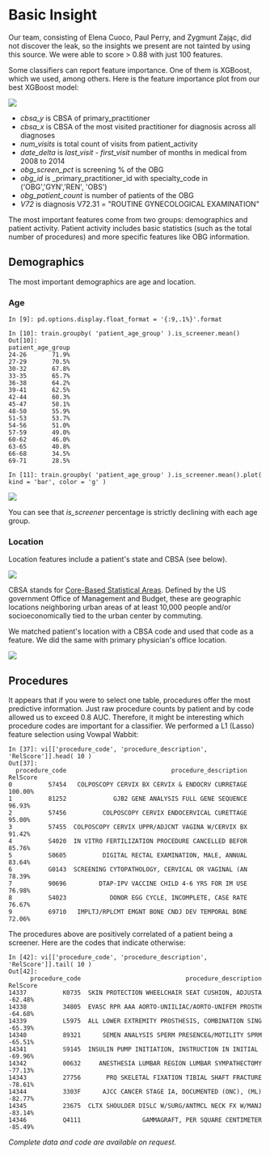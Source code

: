 Basic Insight
=============

Our team, consisting of Elena Cuoco, Paul Perry, and Zygmunt Zając, did not discover the leak, so the insights we present are not tainted by using this source. We were able to score > 0.88 with just 100 features.

Some classifiers can report feature importance. One of them is XGBoost, which we used, among others. Here is the feature importance plot from our best XGBoost model:

![](https://github.com/paulperry/cervical-cancer-screening/blob/master/tmp/images/xgboost_best.png)

* _cbsa_y_ is CBSA of primary_practitioner
* _cbsa_x_ is CBSA of the most visited practitioner for diagnosis across all diagnoses
* _num_visits_ is total count of visits from patient_activity
* _date_delta_ is _last_visit_ - _first_visit_ number of months in medical from 2008 to 2014
* _obg_screen_pct_ is screening % of the OBG
* _obg_id_ is _primary_practitioner_id with specialty_code in ('OBG','GYN','REN', 'OBS')
* _obg_patient_count_ is number of patients of the OBG
* _V72_ is diagnosis V72.31 = "ROUTINE GYNECOLOGICAL EXAMINATION"

The most important features come from two groups: demographics and patient activity. Patient activity includes basic statistics (such as the total number of procedures) and more specific features like OBG information.

Demographics
------------

The most important demographics are age and location.

### Age
	In [9]: pd.options.display.float_format = '{:9,.1%}'.format

	In [10]: train.groupby( 'patient_age_group' ).is_screener.mean()
	Out[10]:
	patient_age_group
	24-26       71.9%
	27-29       70.5%
	30-32       67.8%
	33-35       65.7%
	36-38       64.2%
	39-41       62.5%
	42-44       60.3%
	45-47       58.1%
	48-50       55.9%
	51-53       53.7%
	54-56       51.0%
	57-59       49.0%
	60-62       46.0%
	63-65       40.8%
	66-68       34.5%
	69-71       28.5%

	In [11]: train.groupby( 'patient_age_group' ).is_screener.mean().plot( kind = 'bar', color = 'g' )

![](https://github.com/paulperry/cervical-cancer-screening/blob/master/tmp/images/pct_is_screener_by_age_barplot.png)

You can see that _is_screener_ percentage is strictly declining with each age group.

### Location

Location features include a patient's state and CBSA (see below).

![](https://github.com/paulperry/cervical-cancer-screening/blob/master/tmp/images/states_green.png)

CBSA stands for [Core-Based Statistical Areas](http://greatdata.com/cbsa-data). Defined by the US government Office of Management and Budget, these are geographic locations neighboring urban areas of at least 10,000 people and/or  socioeconomically tied to the urban center by commuting.

We matched patient's location with a CBSA code and used that code as a feature. We did the same with primary physician's office location.

![](https://github.com/paulperry/cervical-cancer-screening/blob/master/tmp/images/cbsa_green.png)

Procedures
----------

It appears that if you were to select one table, procedures offer the most predictive information. Just raw procedure counts by patient and by code allowed us to exceed 0.8 AUC. Therefore, it might be interesting which procedure codes are important for a classifier. We performed a L1 (Lasso) feature selection using Vowpal Wabbit:

	In [37]: vi[['procedure_code', 'procedure_description', 'RelScore']].head( 10 )
	Out[37]:
	  procedure_code                             procedure_description RelScore
	0          57454   COLPOSCOPY CERVIX BX CERVIX & ENDOCRV CURRETAGE  100.00%
	1          81252             GJB2 GENE ANALYSIS FULL GENE SEQUENCE   96.93%
	2          57456          COLPOSCOPY CERVIX ENDOCERVICAL CURETTAGE   95.00%
	3          57455  COLPOSCOPY CERVIX UPPR/ADJCNT VAGINA W/CERVIX BX   91.42%
	4          S4020  IN VITRO FERTILIZATION PROCEDURE CANCELLED BEFOR   85.76%
	5          S0605          DIGITAL RECTAL EXAMINATION, MALE, ANNUAL   83.64%
	6          G0143  SCREENING CYTOPATHOLOGY, CERVICAL OR VAGINAL (AN   78.39%
	7          90696         DTAP-IPV VACCINE CHILD 4-6 YRS FOR IM USE   76.98%
	8          S4023            DONOR EGG CYCLE, INCOMPLETE, CASE RATE   76.67%
	9          69710   IMPLTJ/RPLCMT EMGNT BONE CNDJ DEV TEMPORAL BONE   72.06%
	
The procedures above are positively correlated of a patient being a screener. Here are the codes that indicate otherwise:

	In [42]: vi[['procedure_code', 'procedure_description', 'RelScore']].tail( 10 )
	Out[42]:
		  procedure_code                             procedure_description RelScore
	14337          K0735  SKIN PROTECTION WHEELCHAIR SEAT CUSHION, ADJUSTA  -62.48%
	14338          34805  EVASC RPR AAA AORTO-UNIILIAC/AORTO-UNIFEM PROSTH  -64.68%
	14339          L5975  ALL LOWER EXTREMITY PROSTHESIS, COMBINATION SING  -65.39%
	14340          89321      SEMEN ANALYSIS SPERM PRESENCE&/MOTILITY SPRM  -65.51%
	14341          S9145  INSULIN PUMP INITIATION, INSTRUCTION IN INITIAL   -69.96%
	14342          00632     ANESTHESIA LUMBAR REGION LUMBAR SYMPATHECTOMY  -77.13%
	14343          27756       PRQ SKELETAL FIXATION TIBIAL SHAFT FRACTURE  -78.61%
	14344          3303F      AJCC CANCER STAGE IA, DOCUMENTED (ONC), (ML)  -82.77%
	14345          23675  CLTX SHOULDER DISLC W/SURG/ANTMCL NECK FX W/MANJ  -83.14%
	14346          Q4111                 GAMMAGRAFT, PER SQUARE CENTIMETER  -85.49%

_Complete data and code are available on request._
